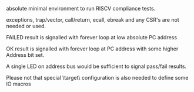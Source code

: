 absolute minimal environment to run RISCV compliance tests.

exceptions, trap/vector, call/return, ecall, ebreak and any CSR's are not needed or used.

FAILED result is signalled with forever loop at low absolute PC address

OK result is signalled with forever loop at PC address with some higher Address bit set.

A single LED on address bus would be sufficient to signal pass/fail results.

Please not that special \target\ configuration is also needed to define some IO macros